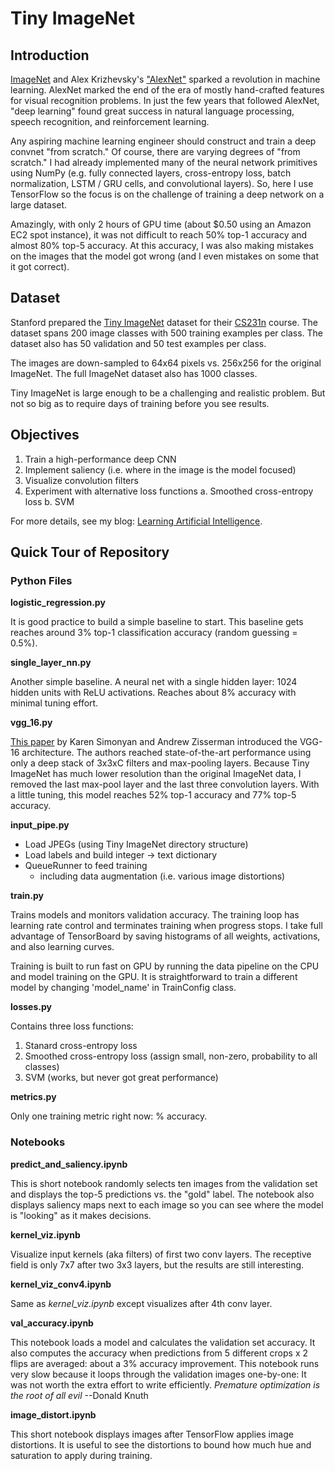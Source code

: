 # Tiny ImageNet

## Introduction

[ImageNet](http://www.image-net.org/) and Alex Krizhevsky's ["AlexNet"](https://papers.nips.cc/paper/4824-imagenet-classification-with-deep-convolutional-neural-networks) sparked a revolution in machine learning. AlexNet marked the end of the era of mostly hand-crafted features for visual recognition problems. In just the few years that followed AlexNet, "deep learning" found great success in natural language processing, speech recognition, and reinforcement learning.

Any aspiring machine learning engineer should construct and train a deep convnet "from scratch."  Of course, there are varying degrees of "from scratch." I had already implemented many of the neural network primitives using NumPy (e.g. fully connected layers, cross-entropy loss, batch normalization, LSTM / GRU cells, and convolutional layers). So, here I use TensorFlow so the focus is on the challenge of training a deep network on a large dataset.

Amazingly, with only 2 hours of GPU time (about $0.50 using an Amazon EC2 spot instance), it was not difficult to reach 50% top-1 accuracy and almost 80% top-5 accuracy. At this accuracy, I was also making mistakes on the images that the model got wrong (and I even mistakes on some that it got correct).

## Dataset

Stanford prepared the [Tiny ImageNet](https://tiny-imagenet.herokuapp.com/) dataset for their [CS231n](http://cs231n.stanford.edu/) course. The dataset spans 200 image classes with 500 training examples per class. The dataset also has 50 validation and 50 test examples per class.

The images are down-sampled to 64x64 pixels vs. 256x256 for the original ImageNet. The full ImageNet dataset also has 1000 classes. 

Tiny ImageNet is large enough to be a challenging and realistic problem. But not so big as to require days of training before you see results.

## Objectives

1. Train a high-performance deep CNN
2. Implement saliency (i.e. where in the image is the model focused)
3. Visualize convolution filters
4. Experiment with alternative loss functions
    a. Smoothed cross-entropy loss
    b. SVM

For more details, see my blog: [Learning Artificial Intelligence](https://pat-coady.github.io).

## Quick Tour of Repository

### Python Files

**logistic_regression.py**

It is good practice to build a simple baseline to start. This baseline gets reaches around 3% top-1 classification accuracy (random guessing = 0.5%).

**single_layer_nn.py**

Another simple baseline. A neural net with a single hidden layer: 1024 hidden units with ReLU activations. Reaches about 8% accuracy with minimal tuning effort.

**vgg_16.py**

[This paper](https://arxiv.org/pdf/1409.1556.pdf) by Karen Simonyan and Andrew Zisserman introduced the VGG-16 architecture. The authors reached state-of-the-art performance using only a deep stack of 3x3xC filters and max-pooling layers. Because Tiny ImageNet has much lower resolution than the original ImageNet data, I removed the last max-pool layer and the last three convolution layers. With a little tuning, this model reaches 52% top-1 accuracy and 77% top-5 accuracy.

**input_pipe.py**

* Load JPEGs (using Tiny ImageNet directory structure)
* Load labels and build integer -> text dictionary
* QueueRunner to feed training
    * including data augmentation (i.e. various image distortions)

**train.py**

Trains models and monitors validation accuracy. The training loop has learning rate control and terminates training when progress stops. I take full advantage of TensorBoard by saving histograms of all weights, activations, and also learning curves.

Training is built to run fast on GPU by running the data pipeline on the CPU and model training on the GPU. It is straightforward to train a different model by changing 'model_name' in TrainConfig class.

**losses.py**

Contains three loss functions: 

1. Stanard cross-entropy loss
2. Smoothed cross-entropy loss (assign small, non-zero, probability to all classes)
3. SVM (works, but never got great performance)

**metrics.py**

Only one training metric right now: % accuracy.

### Notebooks

**predict_and_saliency.ipynb**

This is short notebook randomly selects ten images from the validation set and displays the top-5 predictions vs. the "gold" label. The notebook also displays saliency maps next to each image so you can see where the model is "looking" as it makes decisions.

**kernel_viz.ipynb**

Visualize input kernels (aka filters) of first two conv layers. The receptive field is only 7x7 after two 3x3 layers, but the results are still interesting.

**kernel_viz_conv4.ipynb**

Same as *kernel_viz.ipynb* except visualizes after 4th conv layer.

**val_accuracy.ipynb**

This notebook loads a model and calculates the validation set accuracy. It also computes the accuracy when predictions from 5 different crops x 2 flips are averaged: about a 3% accuracy improvement. This notebook runs very slow because it loops through the validation images one-by-one: It was not worth the extra effort to write efficiently. *Premature optimization is the root of all evil* --Donald Knuth

**image_distort.ipynb**

This short notebook displays images after TensorFlow applies image distortions. It is useful to see the distortions to bound how much hue and saturation to apply during training.
